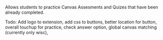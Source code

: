 Allows students to practice Canvas Assesments and Quizes that have been already completed. 


Todo: 
Add logo to extension, 
add css to buttons, 
better location for button,
overall touchup for practice,
check answer option, 
global canvas matching (currently only wisc),


